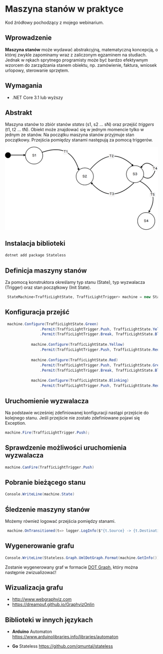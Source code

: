 # Maszyna stanów w praktyce
Kod źródłowy pochodzący z mojego webinarium.

## Wprowadzenie
**Maszyna stanów** może wydawać abstrakcyjną, matematyczną koncepcją, o której zwykle zapominamy wraz z zaliczonym egzaminem na studiach. 
Jednak w rękach sprytnego programisty może być bardzo efektywnym wzorcem do zarządzania stanem obiektu, np. zamówienie, faktura, wniosek urlopowy, sterowanie sprzętem.

## Wymagania
- .NET Core 3.1 lub wyższy

## Abstrakt
Maszyna stanów to zbiór stanów _states_ (s1, s2 ... sN) oraz przejść _triggers_ (t1, t2 ... tN). 
Obiekt może znajdować się w jednym momencie tylko w jednym ze stanów.
Na początku maszyna stanów przyjmuje stan początkowy. Przejścia pomiędzy stanami następują za pomocą triggerów.

![State machine abstract](drafts/state-machine-abstract.png)

## Instalacja biblioteki

~~~ bash
dotnet add package Stateless
~~~

## Definicja maszyny stanów
Za pomocą konstruktora określamy typ stanu (State), typ wyzwalacza (Trigger) oraz stan początkowy (Init State).
~~~ csharp
 StateMachine<TrafficLightState, TrafficLightTrigger> machine = new StateMachine<TrafficLightState, TrafficLightTrigger>(TrafficLightState.Green);
~~~

## Konfiguracja przejść 
~~~ csharp
 machine.Configure(TrafficLightState.Green)                
                .Permit(TrafficLightTrigger.Push, TrafficLightState.Yellow)
                .Permit(TrafficLightTrigger.Break, TrafficLightState.Blinking);

            machine.Configure(TrafficLightState.Yellow)                
                .Permit(TrafficLightTrigger.Push, TrafficLightState.Red);

            machine.Configure(TrafficLightState.Red)                
                .Permit(TrafficLightTrigger.Push, TrafficLightState.Green)
                .Permit(TrafficLightTrigger.Break, TrafficLightState.Blinking);

            machine.Configure(TrafficLightState.Blinking)
                .Permit(TrafficLightTrigger.Push, TrafficLightState.Red);
~~~

## Uruchomienie wyzwalacza
Na podstawie wcześniej zdefiniowanej konfiguracji nastąpi przejście do kolejnego stanu.
Jeśli przejście nie zostało zdefiniowane pojawi się Exception.

~~~ csharp
machine.Fire(TrafficLightTrigger.Push);
~~~

## Sprawdzenie możliwości uruchomienia wyzwalacza
~~~ csharp
machine.CanFire(TrafficLightTrigger.Push)
~~~

## Pobranie bieżącego stanu
~~~ csharp
Console.WriteLine(machine.State)
~~~ 


## Śledzenie maszyny stanów   
Możemy również logować przejścia pomiędzy stanami.

~~~ csharp
 machine.OnTransitioned(t=> logger.LogInfo($"{t.Source} -> {t.Destination}"));
~~~    


## Wygenerowanie grafu
~~~ csharp
Console.WriteLine(Stateless.Graph.UmlDotGraph.Format(machine.GetInfo()));
~~~
Zostanie wygenerowany graf w formacie [ DOT Graph](https://en.wikipedia.org/wiki/DOT_(graph_description_language)), który można następnie zwizualizować!

## Wizualizacja grafu
- http://www.webgraphviz.com
- https://dreampuf.github.io/GraphvizOnlin

## Biblioteki w innych językach
- **Arduino** Automaton
https://www.arduinolibraries.info/libraries/automaton

- **Go** Stateless https://github.com/qmuntal/stateless

